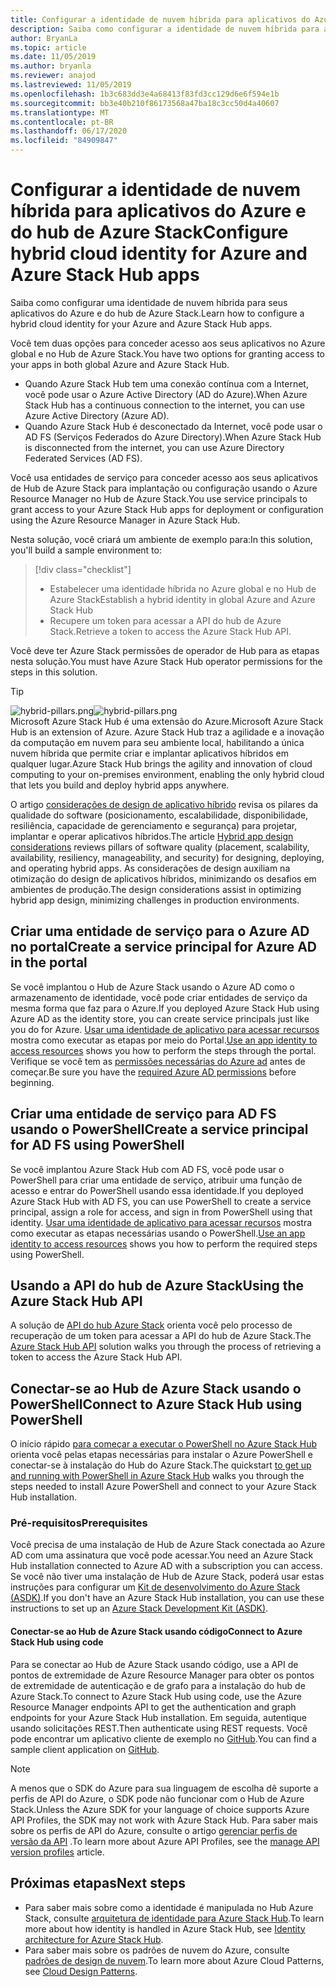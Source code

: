 ```yaml
---
title: Configurar a identidade de nuvem híbrida para aplicativos do Azure e do hub de Azure Stack
description: Saiba como configurar a identidade de nuvem híbrida para aplicativos do Azure e do hub de Azure Stack.
author: BryanLa
ms.topic: article
ms.date: 11/05/2019
ms.author: bryanla
ms.reviewer: anajod
ms.lastreviewed: 11/05/2019
ms.openlocfilehash: 1b3c683dd3e4a68413f83fd3cc129d6e6f594e1b
ms.sourcegitcommit: bb3e40b210f86173568a47ba18c3cc50d4a40607
ms.translationtype: MT
ms.contentlocale: pt-BR
ms.lasthandoff: 06/17/2020
ms.locfileid: "84909847"
---
```

# <a name="configure-hybrid-cloud-identity-for-azure-and-azure-stack-hub-apps"></a><span data-ttu-id="3499a-103">Configurar a identidade de nuvem híbrida para aplicativos do Azure e do hub de Azure Stack</span><span class="sxs-lookup"><span data-stu-id="3499a-103">Configure hybrid cloud identity for Azure and Azure Stack Hub apps</span></span>

<span data-ttu-id="3499a-104">Saiba como configurar uma identidade de nuvem híbrida para seus aplicativos do Azure e do hub de Azure Stack.</span><span class="sxs-lookup"><span data-stu-id="3499a-104">Learn how to configure a hybrid cloud identity for your Azure and Azure Stack Hub apps.</span></span>

<span data-ttu-id="3499a-105">Você tem duas opções para conceder acesso aos seus aplicativos no Azure global e no Hub de Azure Stack.</span><span class="sxs-lookup"><span data-stu-id="3499a-105">You have two options for granting access to your apps in both global Azure and Azure Stack Hub.</span></span>

 * <span data-ttu-id="3499a-106">Quando Azure Stack Hub tem uma conexão contínua com a Internet, você pode usar o Azure Active Directory (AD do Azure).</span><span class="sxs-lookup"><span data-stu-id="3499a-106">When Azure Stack Hub has a continuous connection to the internet, you can use Azure Active Directory (Azure AD).</span></span>
 * <span data-ttu-id="3499a-107">Quando Azure Stack Hub é desconectado da Internet, você pode usar o AD FS (Serviços Federados do Azure Directory).</span><span class="sxs-lookup"><span data-stu-id="3499a-107">When Azure Stack Hub is disconnected from the internet, you can use Azure Directory Federated Services (AD FS).</span></span>

<span data-ttu-id="3499a-108">Você usa entidades de serviço para conceder acesso aos seus aplicativos de Hub de Azure Stack para implantação ou configuração usando o Azure Resource Manager no Hub de Azure Stack.</span><span class="sxs-lookup"><span data-stu-id="3499a-108">You use service principals to grant access to your Azure Stack Hub apps for deployment or configuration using the Azure Resource Manager in Azure Stack Hub.</span></span>

<span data-ttu-id="3499a-109">Nesta solução, você criará um ambiente de exemplo para:</span><span class="sxs-lookup"><span data-stu-id="3499a-109">In this solution, you'll build a sample environment to:</span></span>

> [!div class="checklist"]
> - <span data-ttu-id="3499a-110">Estabelecer uma identidade híbrida no Azure global e no Hub de Azure Stack</span><span class="sxs-lookup"><span data-stu-id="3499a-110">Establish a hybrid identity in global Azure and Azure Stack Hub</span></span>
> - <span data-ttu-id="3499a-111">Recupere um token para acessar a API do hub de Azure Stack.</span><span class="sxs-lookup"><span data-stu-id="3499a-111">Retrieve a token to access the Azure Stack Hub API.</span></span>

<span data-ttu-id="3499a-112">Você deve ter Azure Stack permissões de operador de Hub para as etapas nesta solução.</span><span class="sxs-lookup"><span data-stu-id="3499a-112">You must have Azure Stack Hub operator permissions for the steps in this solution.</span></span>

> [!Tip]  
> <span data-ttu-id="3499a-113">![hybrid-pillars.png](./media/solution-deployment-guide-cross-cloud-scaling/hybrid-pillars.png)</span><span class="sxs-lookup"><span data-stu-id="3499a-113">![hybrid-pillars.png](./media/solution-deployment-guide-cross-cloud-scaling/hybrid-pillars.png)</span></span>  
> <span data-ttu-id="3499a-114">Microsoft Azure Stack Hub é uma extensão do Azure.</span><span class="sxs-lookup"><span data-stu-id="3499a-114">Microsoft Azure Stack Hub is an extension of Azure.</span></span> <span data-ttu-id="3499a-115">Azure Stack Hub traz a agilidade e a inovação da computação em nuvem para seu ambiente local, habilitando a única nuvem híbrida que permite criar e implantar aplicativos híbridos em qualquer lugar.</span><span class="sxs-lookup"><span data-stu-id="3499a-115">Azure Stack Hub brings the agility and innovation of cloud computing to your on-premises environment, enabling the only hybrid cloud that lets you build and deploy hybrid apps anywhere.</span></span>  
> 
> <span data-ttu-id="3499a-116">O artigo [considerações de design de aplicativo híbrido](overview-app-design-considerations.md) revisa os pilares da qualidade do software (posicionamento, escalabilidade, disponibilidade, resiliência, capacidade de gerenciamento e segurança) para projetar, implantar e operar aplicativos híbridos.</span><span class="sxs-lookup"><span data-stu-id="3499a-116">The article [Hybrid app design considerations](overview-app-design-considerations.md) reviews pillars of software quality (placement, scalability, availability, resiliency, manageability, and security) for designing, deploying, and operating hybrid apps.</span></span> <span data-ttu-id="3499a-117">As considerações de design auxiliam na otimização do design de aplicativos híbridos, minimizando os desafios em ambientes de produção.</span><span class="sxs-lookup"><span data-stu-id="3499a-117">The design considerations assist in optimizing hybrid app design, minimizing challenges in production environments.</span></span>

## <a name="create-a-service-principal-for-azure-ad-in-the-portal"></a><span data-ttu-id="3499a-118">Criar uma entidade de serviço para o Azure AD no portal</span><span class="sxs-lookup"><span data-stu-id="3499a-118">Create a service principal for Azure AD in the portal</span></span>

<span data-ttu-id="3499a-119">Se você implantou o Hub de Azure Stack usando o Azure AD como o armazenamento de identidade, você pode criar entidades de serviço da mesma forma que faz para o Azure.</span><span class="sxs-lookup"><span data-stu-id="3499a-119">If you deployed Azure Stack Hub using Azure AD as the identity store, you can create service principals just like you do for Azure.</span></span> <span data-ttu-id="3499a-120">[Usar uma identidade de aplicativo para acessar recursos](/azure-stack/operator/azure-stack-create-service-principals.md#manage-an-azure-ad-app-identity) mostra como executar as etapas por meio do Portal.</span><span class="sxs-lookup"><span data-stu-id="3499a-120">[Use an app identity to access resources](/azure-stack/operator/azure-stack-create-service-principals.md#manage-an-azure-ad-app-identity) shows you how to perform the steps through the portal.</span></span> <span data-ttu-id="3499a-121">Verifique se você tem as [permissões necessárias do Azure ad](/azure/azure-resource-manager/resource-group-create-service-principal-portal#required-permissions) antes de começar.</span><span class="sxs-lookup"><span data-stu-id="3499a-121">Be sure you have the [required Azure AD permissions](/azure/azure-resource-manager/resource-group-create-service-principal-portal#required-permissions) before beginning.</span></span>

## <a name="create-a-service-principal-for-ad-fs-using-powershell"></a><span data-ttu-id="3499a-122">Criar uma entidade de serviço para AD FS usando o PowerShell</span><span class="sxs-lookup"><span data-stu-id="3499a-122">Create a service principal for AD FS using PowerShell</span></span>

<span data-ttu-id="3499a-123">Se você implantou Azure Stack Hub com AD FS, você pode usar o PowerShell para criar uma entidade de serviço, atribuir uma função de acesso e entrar do PowerShell usando essa identidade.</span><span class="sxs-lookup"><span data-stu-id="3499a-123">If you deployed Azure Stack Hub with AD FS, you can use PowerShell to create a service principal, assign a role for access, and sign in from PowerShell using that identity.</span></span> <span data-ttu-id="3499a-124">[Usar uma identidade de aplicativo para acessar recursos](/azure-stack/operator/azure-stack-create-service-principals.md#manage-an-ad-fs-app-identity) mostra como executar as etapas necessárias usando o PowerShell.</span><span class="sxs-lookup"><span data-stu-id="3499a-124">[Use an app identity to access resources](/azure-stack/operator/azure-stack-create-service-principals.md#manage-an-ad-fs-app-identity) shows you how to perform the required steps using PowerShell.</span></span>

## <a name="using-the-azure-stack-hub-api"></a><span data-ttu-id="3499a-125">Usando a API do hub de Azure Stack</span><span class="sxs-lookup"><span data-stu-id="3499a-125">Using the Azure Stack Hub API</span></span>

<span data-ttu-id="3499a-126">A solução de [API do hub Azure Stack](/azure-stack/user/azure-stack-rest-api-use.md) orienta você pelo processo de recuperação de um token para acessar a API do hub de Azure Stack.</span><span class="sxs-lookup"><span data-stu-id="3499a-126">The [Azure Stack Hub API](/azure-stack/user/azure-stack-rest-api-use.md)  solution walks you through the process of retrieving a token to access the Azure Stack Hub API.</span></span>

## <a name="connect-to-azure-stack-hub-using-powershell"></a><span data-ttu-id="3499a-127">Conectar-se ao Hub de Azure Stack usando o PowerShell</span><span class="sxs-lookup"><span data-stu-id="3499a-127">Connect to Azure Stack Hub using PowerShell</span></span>

<span data-ttu-id="3499a-128">O início rápido [para começar a executar o PowerShell no Azure Stack Hub](/azure-stack/operator/azure-stack-powershell-install.md) orienta você pelas etapas necessárias para instalar o Azure PowerShell e conectar-se à instalação do Hub do Azure Stack.</span><span class="sxs-lookup"><span data-stu-id="3499a-128">The quickstart [to get up and running with PowerShell in Azure Stack Hub](/azure-stack/operator/azure-stack-powershell-install.md) walks you through the steps needed to install Azure PowerShell and connect to your Azure Stack Hub installation.</span></span>

### <a name="prerequisites"></a><span data-ttu-id="3499a-129">Pré-requisitos</span><span class="sxs-lookup"><span data-stu-id="3499a-129">Prerequisites</span></span>

<span data-ttu-id="3499a-130">Você precisa de uma instalação de Hub de Azure Stack conectada ao Azure AD com uma assinatura que você pode acessar.</span><span class="sxs-lookup"><span data-stu-id="3499a-130">You need an Azure Stack Hub installation connected to Azure AD with a subscription you can access.</span></span> <span data-ttu-id="3499a-131">Se você não tiver uma instalação de Hub de Azure Stack, poderá usar estas instruções para configurar um [Kit de desenvolvimento do Azure Stack (ASDK)](/azure-stack/asdk/asdk-install.md).</span><span class="sxs-lookup"><span data-stu-id="3499a-131">If you don't have an Azure Stack Hub installation, you can use these instructions to set up an [Azure Stack Development Kit (ASDK)](/azure-stack/asdk/asdk-install.md).</span></span>

#### <a name="connect-to-azure-stack-hub-using-code"></a><span data-ttu-id="3499a-132">Conectar-se ao Hub de Azure Stack usando código</span><span class="sxs-lookup"><span data-stu-id="3499a-132">Connect to Azure Stack Hub using code</span></span>

<span data-ttu-id="3499a-133">Para se conectar ao Hub de Azure Stack usando código, use a API de pontos de extremidade de Azure Resource Manager para obter os pontos de extremidade de autenticação e de grafo para a instalação do hub de Azure Stack.</span><span class="sxs-lookup"><span data-stu-id="3499a-133">To connect to Azure Stack Hub using code, use the Azure Resource Manager endpoints API to get the authentication and graph endpoints for your Azure Stack Hub installation.</span></span> <span data-ttu-id="3499a-134">Em seguida, autentique usando solicitações REST.</span><span class="sxs-lookup"><span data-stu-id="3499a-134">Then authenticate using REST requests.</span></span> <span data-ttu-id="3499a-135">Você pode encontrar um aplicativo cliente de exemplo no [GitHub](https://github.com/shriramnat/HybridARMApplication).</span><span class="sxs-lookup"><span data-stu-id="3499a-135">You can find a sample client application on [GitHub](https://github.com/shriramnat/HybridARMApplication).</span></span>

>[!Note]
><span data-ttu-id="3499a-136">A menos que o SDK do Azure para sua linguagem de escolha dê suporte a perfis de API do Azure, o SDK pode não funcionar com o Hub de Azure Stack.</span><span class="sxs-lookup"><span data-stu-id="3499a-136">Unless the Azure SDK for your language of choice supports Azure API Profiles, the SDK may not work with Azure Stack Hub.</span></span> <span data-ttu-id="3499a-137">Para saber mais sobre os perfis de API do Azure, consulte o artigo [gerenciar perfis de versão da API](/azure-stack/user/azure-stack-version-profiles.md) .</span><span class="sxs-lookup"><span data-stu-id="3499a-137">To learn more about Azure API Profiles, see the [manage API version profiles](/azure-stack/user/azure-stack-version-profiles.md) article.</span></span>

## <a name="next-steps"></a><span data-ttu-id="3499a-138">Próximas etapas</span><span class="sxs-lookup"><span data-stu-id="3499a-138">Next steps</span></span>

- <span data-ttu-id="3499a-139">Para saber mais sobre como a identidade é manipulada no Hub Azure Stack, consulte [arquitetura de identidade para Azure Stack Hub](/azure-stack/operator/azure-stack-identity-architecture.md).</span><span class="sxs-lookup"><span data-stu-id="3499a-139">To learn more about how identity is handled in Azure Stack Hub, see [Identity architecture for Azure Stack Hub](/azure-stack/operator/azure-stack-identity-architecture.md).</span></span>
- <span data-ttu-id="3499a-140">Para saber mais sobre os padrões de nuvem do Azure, consulte [padrões de design de nuvem](https://docs.microsoft.com/azure/architecture/patterns).</span><span class="sxs-lookup"><span data-stu-id="3499a-140">To learn more about Azure Cloud Patterns, see [Cloud Design Patterns](https://docs.microsoft.com/azure/architecture/patterns).</span></span>
